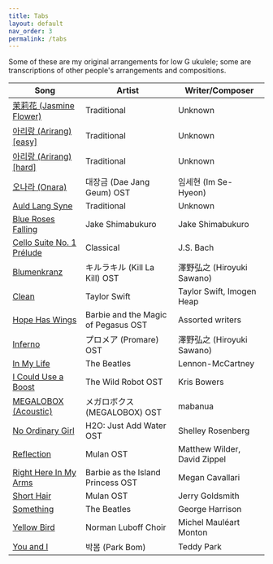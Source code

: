 ```yaml
---
title: Tabs
layout: default
nav_order: 3
permalink: /tabs
---
```


Some of these are my original arrangements for low G ukulele; some are transcriptions of other people's arrangements and compositions.

| Song | Artist | Writer/Composer |
| ---- | ------ | --------------- |
| <a href="{{site.baseurl}}/pdf/Jasmine_Flower.pdf" target="_blank">茉莉花 (Jasmine Flower)</a> | Traditional | Unknown |
| <a href="{{site.baseurl}}/pdf/Arirang.pdf" target="_blank">아리랑 (Arirang) [easy]</a> | Traditional | Unknown |
| <a href="{{site.baseurl}}/pdf/Arirang2.pdf" target="_blank">아리랑 (Arirang) [hard]</a> <a href="https://www.youtube.com/watch?v=1Z9cIUl7qA8" target="_blank"><i class="fas fa-external-link-alt"></i></a> <a href="https://www.youtube.com/watch?v=vlDxkXOkaPo" target="_blank"><i class="fas fa-external-link-alt"></i></a> | Traditional | Unknown |
| <a href="{{site.baseurl}}/pdf/Onara.pdf" target="_blank">오나라 (Onara)</a> | 대장금 (Dae Jang Geum) OST | 임세현 (Im Se-Hyeon) |
| <a href="{{site.baseurl}}/pdf/Auld_Lang_Syne.pdf" target="_blank">Auld Lang Syne</a> <a href="https://www.instagram.com/p/Cty2Ps2rEMO/" target="_blank"><i class="fas fa-external-link-alt"></i></a> | Traditional | Unknown |
| <a href="{{site.baseurl}}/pdf/Blue_Roses_Falling.pdf" target="_blank">Blue Roses Falling</a> <a href="https://www.youtube.com/watch?v=fzvFqVZvDV8" target="_blank"><i class="fas fa-external-link-alt"></i></a> | Jake Shimabukuro | Jake Shimabukuro |
| <a href="{{site.baseurl}}/pdf/Cello_Suite_No_1_Prelude.pdf" target="_blank">Cello Suite No. 1 Prélude</a> | Classical | J.S. Bach |
| <a href="{{site.baseurl}}/pdf/Blumenkranz.pdf" target="_blank">Blumenkranz</a> | キルラキル (Kill La Kill) OST | 澤野弘之 (Hiroyuki Sawano) |
| <a href="{{site.baseurl}}/pdf/Clean.pdf" target="_blank">Clean</a> | Taylor Swift | Taylor Swift, Imogen Heap |
| <a href="{{site.baseurl}}/pdf/Hope_Has_Wings.pdf" target="_blank">Hope Has Wings</a> | Barbie and the Magic of Pegasus OST | Assorted writers |
| <a href="{{site.baseurl}}/pdf/Inferno.pdf" target="_blank">Inferno</a> | プロメア (Promare) OST | 澤野弘之 (Hiroyuki Sawano) |
| <a href="{{site.baseurl}}/pdf/In_My_Life.pdf" target="_blank">In My Life</a> <a href="https://youtu.be/0kjNS91o1E4?feature=shared&t=1724" target="_blank"><i class="fas fa-external-link-alt"></i></a> | The Beatles | Lennon-McCartney |
| <a href="{{site.baseurl}}/pdf/I_Could_Use_a_Boost.pdf" target="_blank">I Could Use a Boost</a> | The Wild Robot OST | Kris Bowers |
| <a href="{{site.baseurl}}/pdf/MEGALOBOX_(Acoustic).pdf" target="_blank">MEGALOBOX (Acoustic)</a> | メガロボクス (MEGALOBOX) OST | mabanua |
| <a href="{{site.baseurl}}/pdf/No_Ordinary_Girl.pdf" target="_blank">No Ordinary Girl</a> | H2O: Just Add Water OST | Shelley Rosenberg |
| <a href="{{site.baseurl}}/pdf/Reflection.pdf" target="_blank">Reflection</a> | Mulan OST | Matthew Wilder, David Zippel |
| <a href="{{site.baseurl}}/pdf/Right_Here_In_My_Arms.pdf" target="_blank">Right Here In My Arms</a> | Barbie as the Island Princess OST | Megan Cavallari |
| <a href="{{site.baseurl}}/pdf/Short_Hair.pdf" target="_blank">Short Hair</a> | Mulan OST | Jerry Goldsmith |
| <a href="{{site.baseurl}}/pdf/Something.pdf" target="_blank">Something</a> <a href="https://www.youtube.com/watch?v=naJlZujI2Ps" target="_blank"><i class="fas fa-external-link-alt"></i></a> | The Beatles | George Harrison |
| <a href="{{site.baseurl}}/pdf/Yellow_Bird.pdf" target="_blank">Yellow Bird</a> | Norman Luboff Choir | Michel Mauléart Monton |
| <a href="{{site.baseurl}}/pdf/You_and_I.pdf" target="_blank">You and I</a> | 박봄 (Park Bom) | Teddy Park |
